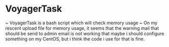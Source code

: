 # VoyagerTask
~ VoyagerTask is a bash script which will check memory usage
~ On my rescent upload file for memory usage, it seems that the warning mail that should be send to admin email is not working
that maybe i should configure something on my CentOS, but i think the code i use for that is fine.
